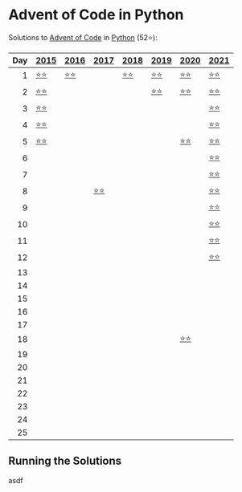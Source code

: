 # Advent of Code in Python

Solutions to [Advent of Code](https://adventofcode.com/) in [Python](https://www.python.org/) (52⭐):

|   Day | [2015](2015)                                           | [2016](2016)                          | [2017](2017)                               | [2018](2018)                        | [2019](2019)                                       | [2020](2020)                        | [2021](2021)                            |
|------:|:-------------------------------------------------------|:--------------------------------------|:-------------------------------------------|:------------------------------------|:---------------------------------------------------|:------------------------------------|:----------------------------------------|
|     1 | [⭐⭐](2015/01_not_quite_lisp)                         | [⭐⭐](2016/01_no_time_for_a_taxicab) |                                            | [⭐⭐](2018/01_chronal_calibration) | [⭐⭐](2019/01_the_tyranny_of_the_rocket_equation) | [⭐⭐](2020/01_report_repair)       | [⭐⭐](2021/01_sonar_sweep)             |
|     2 | [⭐⭐](2015/02_i_was_told_there_would_be_no_math)      |                                       |                                            |                                     | [⭐⭐](2019/02_1202_program_alarm)                 | [⭐⭐](2020/02_password_philosophy) | [⭐⭐](2021/02_dive)                    |
|     3 | [⭐⭐](2015/03_perfectly_spherical_houses_in_a_vacuum) |                                       |                                            |                                     |                                                    |                                     | [⭐⭐](2021/03_binary_diagnostic)       |
|     4 | [⭐⭐](2015/04_the_ideal_stocking_stuffer)             |                                       |                                            |                                     |                                                    |                                     | [⭐⭐](2021/04_giant_squid)             |
|     5 | [⭐⭐](2015/05_doesnt_he_have_intern-elves_for_this)   |                                       |                                            |                                     |                                                    | [⭐⭐](2020/05_binary_boarding)     | [⭐⭐](2021/05_hydrothermal_venture)    |
|     6 |                                                        |                                       |                                            |                                     |                                                    |                                     | [⭐⭐](2021/06_lanternfish)             |
|     7 |                                                        |                                       |                                            |                                     |                                                    |                                     | [⭐⭐](2021/07_the_treachery_of_whales) |
|     8 |                                                        |                                       | [⭐⭐](2017/08_i_heard_you_like_registers) |                                     |                                                    |                                     | [⭐⭐](2021/08_seven_segment_search)    |
|     9 |                                                        |                                       |                                            |                                     |                                                    |                                     | [⭐⭐](2021/09_smoke_basin)             |
|    10 |                                                        |                                       |                                            |                                     |                                                    |                                     | [⭐⭐](2021/10_syntax_scoring)          |
|    11 |                                                        |                                       |                                            |                                     |                                                    |                                     | [⭐⭐](2021/11_dumbo_octopus)           |
|    12 |                                                        |                                       |                                            |                                     |                                                    |                                     | [⭐⭐](2021/12_passage_pathing)         |
|    13 |                                                        |                                       |                                            |                                     |                                                    |                                     |                                         |
|    14 |                                                        |                                       |                                            |                                     |                                                    |                                     |                                         |
|    15 |                                                        |                                       |                                            |                                     |                                                    |                                     |                                         |
|    16 |                                                        |                                       |                                            |                                     |                                                    |                                     |                                         |
|    17 |                                                        |                                       |                                            |                                     |                                                    |                                     |                                         |
|    18 |                                                        |                                       |                                            |                                     |                                                    | [⭐⭐](2020/18_operation_order)     |                                         |
|    19 |                                                        |                                       |                                            |                                     |                                                    |                                     |                                         |
|    20 |                                                        |                                       |                                            |                                     |                                                    |                                     |                                         |
|    21 |                                                        |                                       |                                            |                                     |                                                    |                                     |                                         |
|    22 |                                                        |                                       |                                            |                                     |                                                    |                                     |                                         |
|    23 |                                                        |                                       |                                            |                                     |                                                    |                                     |                                         |
|    24 |                                                        |                                       |                                            |                                     |                                                    |                                     |                                         |
|    25 |                                                        |                                       |                                            |                                     |                                                    |                                     |                                         |

## Running the Solutions

asdf
